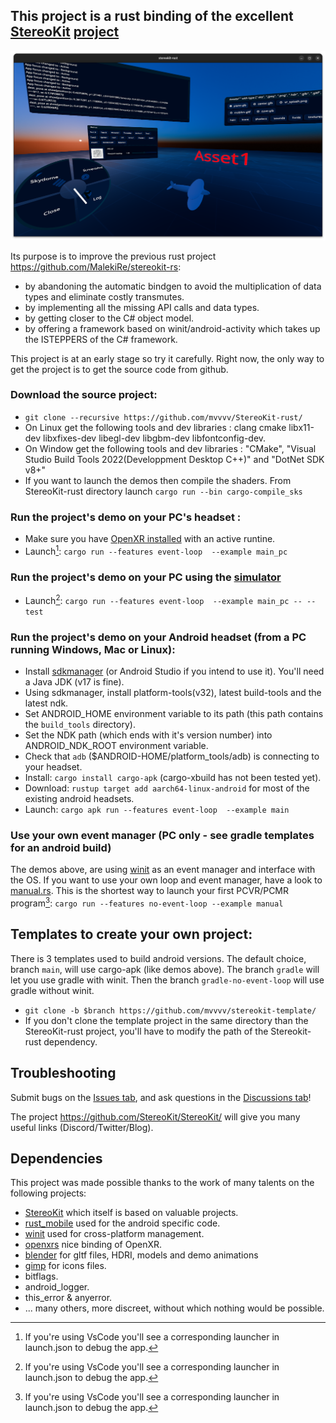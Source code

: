 ## This project is a rust binding of the excellent [StereoKit](https://StereoKit.net) [project](https://github.com/StereoKit/StereoKit/)

![Screenshot](/StereoKit-rust.png)

Its purpose is to improve the previous rust project <https://github.com/MalekiRe/stereokit-rs>:
- by abandoning the automatic bindgen to avoid the multiplication of data types and eliminate costly transmutes.
- by implementing all the missing API calls and data types.
- by getting closer to the C# object model.
- by offering a framework based on winit/android-activity which takes up the ISTEPPERS of the C# framework.


This project is at an early stage so try it carefully. Right now, the only way to get the project is to get the source code from github.

### Download the source project:
* `git clone --recursive https://github.com/mvvvv/StereoKit-rust/`
* On Linux get the following tools and dev libraries : clang cmake libx11-dev libxfixes-dev libegl-dev libgbm-dev libfontconfig-dev.
* On Window get the following tools and dev libraries : "CMake", "Visual Studio Build Tools 2022(Developpment Desktop C++)" and "DotNet SDK v8+" 
* If you want to launch the demos then compile the shaders. From StereoKit-rust directory launch `cargo run --bin cargo-compile_sks`

### Run the project's demo on your PC's headset :
* Make sure you have [OpenXR installed](https://www.khronos.org/openxr/) with an active runtine.
* Launch[^1]: `cargo run --features event-loop  --example main_pc`

### Run the project's demo on your PC using the [simulator](https://stereokit.net/Pages/Guides/Using-The-Simulator.html) 
* Launch[^1]: `cargo run --features event-loop  --example main_pc -- --test`


### Run the project's demo on your Android headset (from a PC running Windows, Mac or Linux):
* Install [sdkmanager](https://developer.android.com/studio/command-line/sdkmanager)  (or Android Studio if you intend to use it). You'll need a Java JDK (v17 is fine).
* Using sdkmanager, install platform-tools(v32), latest build-tools and the latest ndk. 
* Set ANDROID_HOME environment variable to its path (this path contains the `build_tools` directory). 
* Set the NDK path (which ends with it's version number) into ANDROID_NDK_ROOT environment variable.
* Check that `adb` ($ANDROID-HOME/platform_tools/adb) is connecting to your headset.
* Install: `cargo install cargo-apk` (cargo-xbuild has not been tested yet).
* Download: `rustup target add aarch64-linux-android` for most of the existing android headsets.
* Launch: `cargo apk run --features event-loop  --example main`

### Use your own event manager (PC only - see gradle templates for an android build)
The demos above, are using [winit](https://github.com/rust-windowing/winit) as an event manager and interface with the OS. If you want to use your own loop and event manager, have a look to [manual.rs](https://github.com/mvvvv/StereoKit-rust/blob/master/examples/manual.rs).
This is the shortest way to launch your first PCVR/PCMR program[^1]: `cargo run --features no-event-loop --example manual`


## Templates to create your own project:
There is 3 templates used to build android versions. The default choice, branch `main`, will use cargo-apk (like demos above). The branch `gradle` will let you use gradle with winit. Then the branch `gradle-no-event-loop` will use gradle without winit.
* `git clone -b $branch https://github.com/mvvvv/stereokit-template/`
* If you don't clone the template project in the same directory than the StereoKit-rust project, you'll have to modify the path of the Stereokit-rust dependency.


## Troubleshooting
Submit bugs on the [Issues tab](https://github.com/mvvvv/StereoKit-rust/issues), and ask questions in the [Discussions tab](https://github.com/mvvvv/StereoKit-rust/discussions)!

The project <https://github.com/StereoKit/StereoKit/> will give you many useful links (Discord/Twitter/Blog).


## Dependencies

This project was made possible thanks to the work of many talents on the following projects:
* [StereoKit](https://github.com/StereoKit/StereoKit/tree/cb6717aa8bc853e039bf3e0751cf4bff24c94910?tab=readme-ov-file#dependencies) which itself is based on valuable projects.
* [rust_mobile](https://github.com/rust-mobile) used for the android specific code.
* [winit](https://github.com/rust-windowing/winit) used for cross-platform management. 
* [openxrs](https://github.com/Ralith/openxrs) nice binding of OpenXR.
* [blender](https://www.blender.org/) for gltf files, HDRI, models and demo animations
* [gimp](https://www.gimp.org/) for icons files.
* bitflags.
* android_logger.
* this_error & anyerror.
* ... many others, more discreet, without which nothing would be possible.

[^1]: If you're using VsCode you'll see a corresponding launcher in launch.json to debug the app.